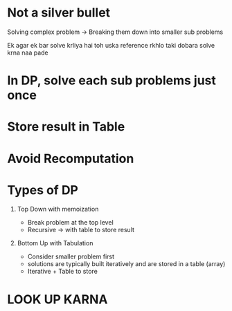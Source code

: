 # Not a silver bullet

Solving complex problem -> Breaking them down into smaller sub problems

Ek agar ek bar solve krliya hai toh uska reference rkhlo taki dobara solve krna naa pade

# In DP, solve each sub problems just once
# Store result in Table
# Avoid Recomputation

# Types of DP

1. Top Down with memoization
    - Break problem at the top level
    - Recursive -> with table to store result

2. Bottom Up with Tabulation
    - Consider smaller problem first
    - solutions are typically built iteratively and are stored in a table (array)
    - Iterative + Table to store


# LOOK UP KARNA 
